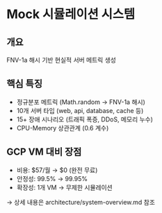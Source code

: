 # Mock 시뮬레이션 시스템

## 개요
FNV-1a 해시 기반 현실적 서버 메트릭 생성

## 핵심 특징
- 정규분포 메트릭 (Math.random → FNV-1a 해시)
- 10개 서버 타입 (web, api, database, cache 등)
- 15+ 장애 시나리오 (트래픽 폭증, DDoS, 메모리 누수)
- CPU-Memory 상관관계 (0.6 계수)

## GCP VM 대비 장점
- 비용: $57/월 → $0 (완전 무료)
- 안정성: 99.5% → 99.95%
- 확장성: 1개 VM → 무제한 시뮬레이션

→ 상세 내용은 architecture/system-overview.md 참조
